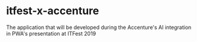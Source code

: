 # itfest-x-accenture
The application that will be developed during the Accenture's AI integration in PWA's  presentation at ITFest 2019

